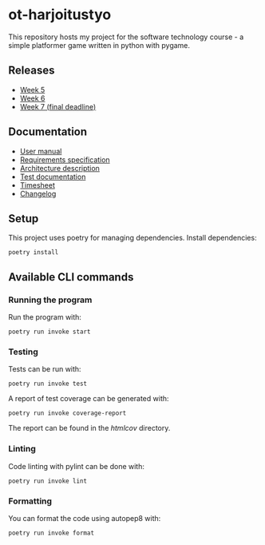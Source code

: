# ot-harjoitustyo
This repository hosts my project for the software technology course - a simple platformer game written in python with pygame.

## Releases
- [Week 5](https://github.com/eemilhaa/ot-harjoitustyo/releases/tag/Week5)
- [Week 6](https://github.com/eemilhaa/ot-harjoitustyo/releases/tag/Week6)
- [Week 7 (final deadline)](https://github.com/eemilhaa/ot-harjoitustyo/releases/tag/loppupalautus)

## Documentation
- [User manual](./documentation/user-manual.md)
- [Requirements specification](./documentation/requirements-specification.md)
- [Architecture description](./documentation/architecture.md)
- [Test documentation](./documentation/test-documentation.md)
- [Timesheet](./documentation/timesheet.md)
- [Changelog](./documentation/changelog.md)

## Setup
This project uses poetry for managing dependencies.
Install dependencies:
```console
poetry install 
```
## Available CLI commands
### Running the program
Run the program with:
```console
poetry run invoke start
```
### Testing
Tests can be run with:
```console
poetry run invoke test
```
A report of test coverage can be generated with:
```console
poetry run invoke coverage-report
```
The report can be found in the *htmlcov* directory.

### Linting
Code linting with pylint can be done with:
```console
poetry run invoke lint
```

### Formatting
You can format the code using autopep8 with:
```console
poetry run invoke format
```

